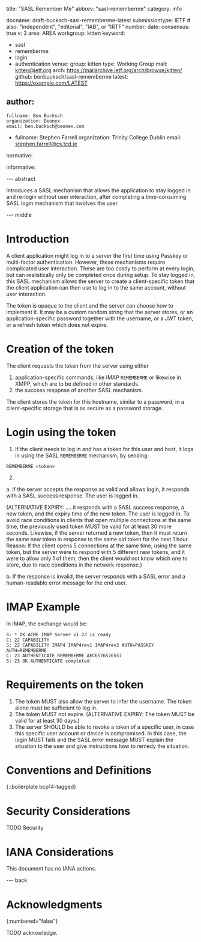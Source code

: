 title: "SASL Remember Me"
abbrev: "sasl-rememberme"
category: info

docname: draft-bucksch-sasl-rememberme-latest
submissiontype: IETF  # also: "independent", "editorial", "IAB", or "IRTF"
number:
date:
consensus: true
v: 3
area: AREA
workgroup: kitten
keyword:
 - sasl
 - rememberme
 - login
 - authentication
venue:
  group: kitten
  type: Working Group
  mail: kitten@ietf.org
  arch: https://mailarchive.ietf.org/arch/browse/kitten/
  github: benbucksch/sasl-rememberme
  latest: https://example.com/LATEST

author:
 -
    fullname: Ben Bucksch
    organization: Beonex
    email: ben.bucksch@beonex.com
 -
    fullname: Stephen Farrell
    organization: Trinity College Dublin
    email: stephen.farrell@cs.tcd.ie

normative:

informative:


--- abstract

Introduces a SASL mechanism that allows the application to stay
logged in and re-login without user interaction, after completing a
time-consuming SASL login mechanism that involves the user.

--- middle

# Introduction

A client application might log in to a server the first time using
Passkey or multi-factor authentication. However, these mechanisms
require complicated user interaction. These are too costly to
perform at every login, but can realistically only be
completed once during setup. To stay logged in, this SASL
mechanism allows the server to create a client-specific token that
the client application can then use to log in to the same account,
without user interaction.

The token is opaque to the client and the server can choose how to
implement it. It may be a custom random string that the server
stores, or an application-specific password together with the
username, or a JWT token, or a refresh token which does not expire.

# Creation of the token

The client requests the token from the server using either
1. application-specific commands, like IMAP `REMEMBERME` or
likewise in XMPP, which are to be defined in other standards.
2. the success resppnse of another SASL mechanism.

The client stores the token for this hostname, similar to a
password, in a client-specific storage that is as secure as a
password storage.

# Login using the token

1. If the client needs to log in and has a token for this user and
host, it logs in using the SASL `REMEMBERME` mechanism, by sending:

`REMEMBERME <token>`

2.
  a. If the server accepts the response as valid and allows login,
  it responds with a SASL success response. The user is logged in.

  (ALTERNATIVE EXPIRY: ....
  it responds with a SASL success response, a new token, and the
  expiry time of the new token. The user is logged in.
  To avoid race conditions in clients that open multiple
  connections at the same time, the previously used token MUST
  be valid for at least 30 more seconds. Likewise, if the server
  returned a new token, then it must return the same new token
  in response to the same old token for the next 1 hour.
  Reason: If the client opens 5 connections at the same time,
  using the same token, but the server were to respond with
  5 different new tokens, and it were to allow only 1 of them,
  then the client would not know which one to store, due to race
  conditions in the network response.)

  b. If the response is invalid, the server responds with a
  SASL error and a human-readable error message for the end user.

# IMAP Example

In IMAP, the exchange would be:
```
S: * OK ACME IMAP Server v1.23 is ready
C: 22 CAPABILITY
S: 22 CAPABILITY IMAP4 IMAP4rev1 IMAP4rev2 AUTH=PASSKEY AUTH=REMEMBERME
C: 23 AUTHENTICATE REMEMBERME AEC6576576557
S: 23 OK AUTHENTICATE completed
```

# Requirements on the token

1. The token MUST also allow the server to infer the username. The
token alone must be sufficient to log in.
2. The token MUST not expire.
(ALTERNATIVE EXPIRY: The token MUST be valid for at least 30 days.)
3. The server SHOULD be able to revoke a token of a specific user,
in case this specific user account or device is compromised.
In this case, the login MUST fails and the SASL error message
MUST explain the situation to the user and give instructions
how to remedy the situation.

# Conventions and Definitions

{::boilerplate bcp14-tagged}


# Security Considerations

TODO Security


# IANA Considerations

This document has no IANA actions.


--- back

# Acknowledgments
{:numbered="false"}

TODO acknowledge.
